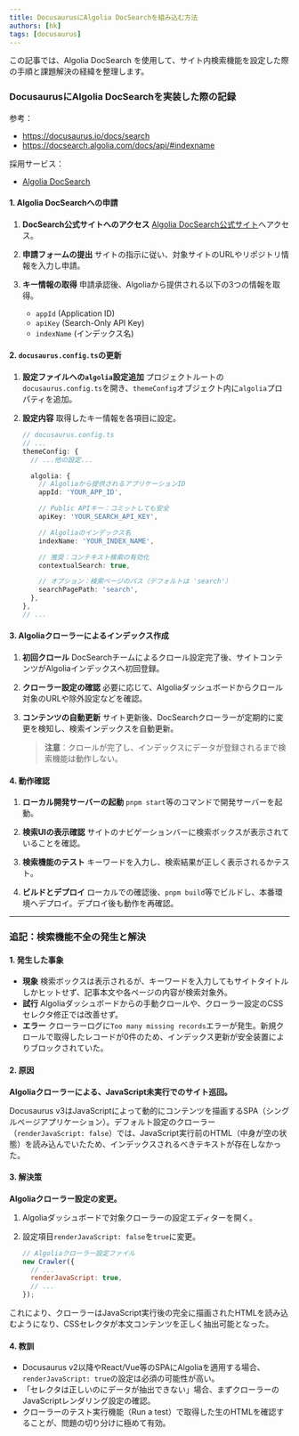 ```yaml
---
title: DocusaurusにAlgolia DocSearchを組み込む方法
authors: [hk]
tags: [docusaurus]
---
```


この記事では、Algolia DocSearch を使用して、サイト内検索機能を設定した際の手順と課題解決の経緯を整理します。

### DocusaurusにAlgolia DocSearchを実装した際の記録

参考：
- https://docusaurus.io/docs/search
- https://docsearch.algolia.com/docs/api/#indexname

採用サービス：
- [Algolia DocSearch](https://docsearch.algolia.com/)

<!-- truncate -->

#### 1. Algolia DocSearchへの申請

1.  **DocSearch公式サイトへのアクセス**
    [Algolia DocSearch公式サイト](https://docsearch.algolia.com/)へアクセス。

2.  **申請フォームの提出**
    サイトの指示に従い、対象サイトのURLやリポジトリ情報を入力し申請。

3.  **キー情報の取得**
    申請承認後、Algoliaから提供される以下の3つの情報を取得。
    *   `appId` (Application ID)
    *   `apiKey` (Search-Only API Key)
    *   `indexName` (インデックス名)

#### 2. `docusaurus.config.ts`の更新

1.  **設定ファイルへの`algolia`設定追加**
    プロジェクトルートの`docusaurus.config.ts`を開き、`themeConfig`オブジェクト内に`algolia`プロパティを追加。

2.  **設定内容**
    取得したキー情報を各項目に設定。

    ```typescript
    // docusaurus.config.ts
    // ...
    themeConfig: {
      // ...他の設定...

      algolia: {
        // Algoliaから提供されるアプリケーションID
        appId: 'YOUR_APP_ID',

        // Public APIキー：コミットしても安全
        apiKey: 'YOUR_SEARCH_API_KEY',

        // Algoliaのインデックス名
        indexName: 'YOUR_INDEX_NAME',

        // 推奨：コンテキスト検索の有効化
        contextualSearch: true,

        // オプション：検索ページのパス（デフォルトは 'search'）
        searchPagePath: 'search',
      },
    },
    // ...
    ```

#### 3. Algoliaクローラーによるインデックス作成

1.  **初回クロール**
    DocSearchチームによるクロール設定完了後、サイトコンテンツがAlgoliaインデックスへ初回登録。

2.  **クローラー設定の確認**
    必要に応じて、Algoliaダッシュボードからクロール対象のURLや除外設定などを確認。

3.  **コンテンツの自動更新**
    サイト更新後、DocSearchクローラーが定期的に変更を検知し、検索インデックスを自動更新。

    > **注意**：クロールが完了し、インデックスにデータが登録されるまで検索機能は動作しない。

#### 4. 動作確認

1.  **ローカル開発サーバーの起動**
    `pnpm start`等のコマンドで開発サーバーを起動。

2.  **検索UIの表示確認**
    サイトのナビゲーションバーに検索ボックスが表示されていることを確認。

3.  **検索機能のテスト**
    キーワードを入力し、検索結果が正しく表示されるかテスト。

4.  **ビルドとデプロイ**
    ローカルでの確認後、`pnpm build`等でビルドし、本番環境へデプロイ。デプロイ後も動作を再確認。

---

### 追記：検索機能不全の発生と解決

#### 1. 発生した事象

*   **現象**
    検索ボックスは表示されるが、キーワードを入力してもサイトタイトルしかヒットせず、記事本文や各ページの内容が検索対象外。
*   **試行**
    Algoliaダッシュボードからの手動クロールや、クローラー設定のCSSセレクタ修正では改善せず。
*   **エラー**
    クローラーログに`Too many missing records`エラーが発生。新規クロールで取得したレコードが0件のため、インデックス更新が安全装置によりブロックされていた。

#### 2. 原因

**Algoliaクローラーによる、JavaScript未実行でのサイト巡回。**

Docusaurus v3はJavaScriptによって動的にコンテンツを描画するSPA（シングルページアプリケーション）。デフォルト設定のクローラー（`renderJavaScript: false`）では、JavaScript実行前のHTML（中身が空の状態）を読み込んでいたため、インデックスされるべきテキストが存在しなかった。

#### 3. 解決策

**Algoliaクローラー設定の変更。**

1.  Algoliaダッシュボードで対象クローラーの設定エディターを開く。
2.  設定項目`renderJavaScript: false`を`true`に変更。

    ```javascript
    // Algoliaクローラー設定ファイル
    new Crawler({
      // ...
      renderJavaScript: true,
      // ...
    });
    ```

これにより、クローラーはJavaScript実行後の完全に描画されたHTMLを読み込むようになり、CSSセレクタが本文コンテンツを正しく抽出可能となった。

#### 4. 教訓

*   Docusaurus v2以降やReact/Vue等のSPAにAlgoliaを適用する場合、`renderJavaScript: true`の設定は必須の可能性が高い。
*   「セレクタは正しいのにデータが抽出できない」場合、まずクローラーのJavaScriptレンダリング設定の確認。
*   クローラーのテスト実行機能（Run a test）で取得した生のHTMLを確認することが、問題の切り分けに極めて有効。
